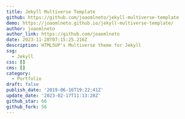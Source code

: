 ```yaml
---
title: Jekyll Multiverse Template
github: https://github.com/joaomlneto/jekyll-multiverse-template
demo: https://joaomlneto.github.io/jekyll-multiverse-template/
author: joaomlneto
author_link: https://github.com/joaomlneto
date: 2023-11-28T07:15:25.216Z
description: HTML5UP's Multiverse theme for Jekyll
ssg:
  - Jekyll
css: []
cms: []
category:
  - Portfolio
draft: false
publish_date: '2019-06-16T19:22:41Z'
update_date: '2023-02-17T11:13:28Z'
github_star: 66
github_fork: 56
---
```

